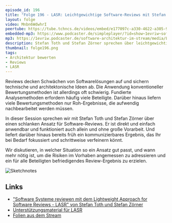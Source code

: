 ```yaml
---
episode_id: 196
title: "Folge 196 - LASR: Leichtgewichtige Software-Reviews mit Stefan Toth und Stefan Zörner"
layout: folge
video: Mnbn6WdwhrI
peertube: https://tube.tchncs.de/videos/embed/e177097c-a330-4622-a305-9ba5c4993ccc
embedded-mp3: https://www.podcaster.de/simpleplayer/?id=show~1evriw~software-architektur-im-stream~pod-388e30a9d1957af739a0e1b6f9&v=1705079187
mp3: https://1evriw.podcaster.de/software-architektur-im-stream/media/Leichtgewichtige_Software-Reviews_mit_Stefan_Toth_und_Stefan_Zoerner.mp3
description: Stefan Toth und Stefan Zörner sprechen über leichtgewichtige Software-Reviews und die LASR-Methode dafür
thumbnail: folge196.png
tags:
- Architektur bewerten
- Reviews
- LASR
---
```


Reviews decken Schwächen von Softwarelösungen auf und sichern
technische und architektonische Ideen ab. Die Anwendung
konventioneller Bewertungsmethoden ist allerdings oft
schwierig. Fundierte Analysemethoden erfordern häufig viele
Beteiligte. Darüber hinaus liefern viele Bewertungsmethoden nur
Roh-Ergebnisse, die aufwendig nachbearbeitet werden müssen.

In dieser Session sprechen wir mit Stefan Toth und Stefan Zörner über
einen schlanken Ansatz für Software-Reviews. Er ist direkt und einfach
anwendbar und funktioniert auch allein und ohne große Vorarbeit. Und
liefert darüber hinaus bereits früh ein kommunizierbares Ergebnis, das
Ihr bei Bedarf fokussiert und schrittweise verfeinern könnt.

Wir diskutieren, in welcher Situation so ein Ansatz gut passt, und
wann mehr nötig ist, um die Risiken im Vorhaben angemessen zu
adressieren und ein für alle Beteiligten befriedigendes
Review-Ergebnis zu erzielen.

![Sketchnotes](/sketchnotes/folge196.jpg)

## Links

* ["Software Systeme reviewen mit dem Lightweight Approach for
Software Reviews - LASR" von Stefan Toth und Stefan Zörner](https://leanpub.com/software-systeme-reviewen/)
* [Unterstützungsmaterial für LASR](https://www.embarc.de/lasr-reviews/)
* [Folien aus dem Stream](/sketchnotes/folge196-1.pdf)
